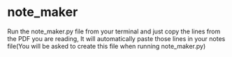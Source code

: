 # note_maker

Run the note_maker.py file from your terminal and just copy the lines from the PDF you are reading, It will automatically paste those lines in your notes file(You will be asked to create this file when running note_maker.py)
